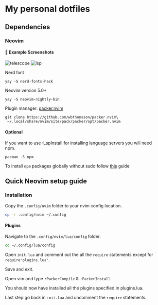 # My personal dotfiles

## Dependencies

### Neovim

#### :camera_flash: Example Screenshots

![telescope](./Pictures/screenshots/test4.jpg)
![lsp](./Pictures/screenshots/test5.jpg)

Nerd font

```
yay -S nerd-fonts-hack
```

Neovim version 5.0+

```
yay -S neovim-nightly-bin
```

Plugin manager: [packer.nvim](https://github.com/wbthomason/packer.nvim)

```
git clone https://github.com/wbthomason/packer.nvim\
 ~/.local/share/nvim/site/pack/packer/opt/packer.nvim
```

#### Optional

If you want to use :LspInstall for installing language servers you will need npm.

```
pacman -S npm
```

To install `npm` packages globally without sudo follow [this](https://github.com/sindresorhus/guides/blob/main/npm-global-without-sudo.md) guide

## Quick Neovim setup guide

### Installation

Copy the `.config/nvim` folder to your nvim config location.

```sh
cp -r .config/nvim ~/.config
```

#### Plugins

Navigate to the `.config/nvim/lua/config` folder.

```sh
cd ~/.config/lua/config
```

Open `init.lua` and comment out the all the `require` statements except for `require'plugins.lua'`.

Save and exit.

Open vim and type `:PackerCompile` & `:PackerInstall`.

You should now have installed all the plugins specified in plugins.lua.

Last step go back in `init.lua` and uncomment the `require` statements.
